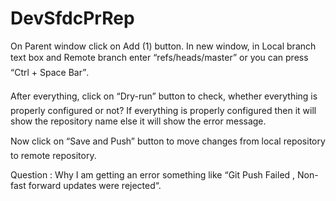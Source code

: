 # DevSfdcPrRep
On Parent window click on Add (1) button. In new window, in Local branch text box and Remote branch enter “refs/heads/master” or you can press “Ctrl + Space Bar”.

After everything, click on “Dry-run” button to check, whether everything is properly configured or not? If everything is properly configured then it will show the repository name else it will show the error message.

Now click on “Save and Push” button to move changes from local repository to remote repository.

Question : Why I am getting an error something like “Git Push Failed , Non-fast forward updates were rejected“.
